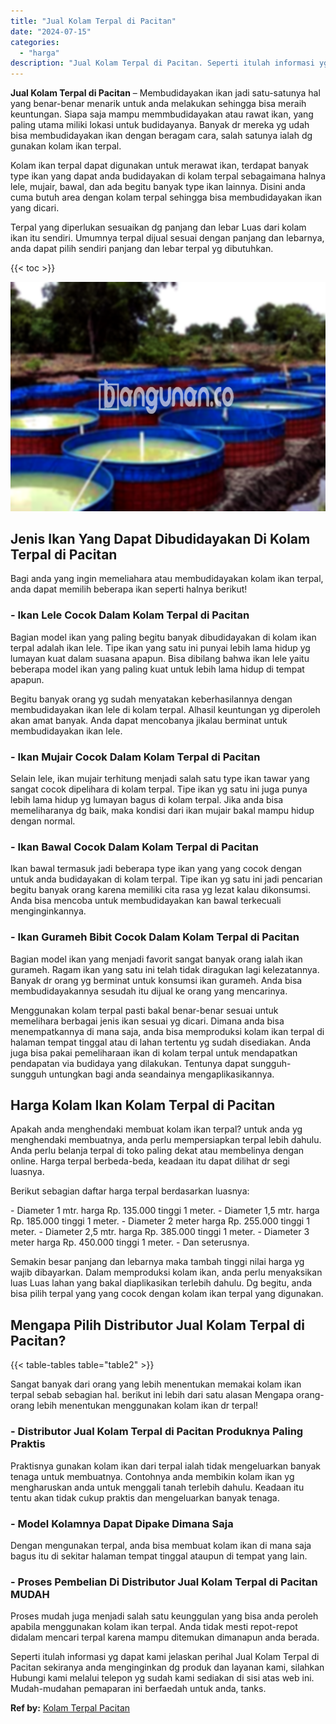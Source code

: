 ```yaml
---
title: "Jual Kolam Terpal di Pacitan"
date: "2024-07-15"
categories: 
  - "harga"
description: "Jual Kolam Terpal di Pacitan. Seperti itulah informasi yg dapat kami jelaskan perihal Jual Kolam Terpal di Pacitan sekiranya anda menginginkan dg produk dan..."
---
```


**Jual Kolam Terpal di Pacitan** – Membudidayakan ikan jadi satu-satunya hal yang benar-benar menarik untuk anda melakukan sehingga bisa meraih keuntungan. Siapa saja mampu memmbudidayakan atau rawat ikan, yang paling utama miliki lokasi untuk budidayanya. Banyak dr mereka yg udah bisa membudidayakan ikan dengan beragam cara, salah satunya ialah dg gunakan kolam ikan terpal.

Kolam ikan terpal dapat digunakan untuk merawat ikan, terdapat banyak type ikan yang dapat anda budidayakan di kolam terpal sebagaimana halnya lele, mujair, bawal, dan ada begitu banyak type ikan lainnya. Disini anda cuma butuh area dengan kolam terpal sehingga bisa membudidayakan ikan yang dicari.

Terpal yang diperlukan sesuaikan dg panjang dan lebar Luas dari kolam ikan itu sendiri. Umumnya terpal dijual sesuai dengan panjang dan lebarnya, anda dapat pilih sendiri panjang dan lebar terpal yg dibutuhkan.

{{< toc >}}

![Jual Kolam Terpal di Pacitan](/images/jual-kolam-terpal-42.png)

## Jenis Ikan Yang Dapat Dibudidayakan Di Kolam Terpal di Pacitan

Bagi anda yang ingin memeliahara atau membudidayakan kolam ikan terpal, anda dapat memilih beberapa ikan seperti halnya berikut!

### \- Ikan Lele Cocok Dalam Kolam Terpal di Pacitan

Bagian model ikan yang paling begitu banyak dibudidayakan di kolam ikan terpal adalah ikan lele. Tipe ikan yang satu ini punyai lebih lama hidup yg lumayan kuat dalam suasana apapun. Bisa dibilang bahwa ikan lele yaitu beberapa model ikan yang paling kuat untuk lebih lama hidup di tempat apapun.

Begitu banyak orang yg sudah menyatakan keberhasilannya dengan membudidayakan ikan lele di kolam terpal. Alhasil keuntungan yg diperoleh akan amat banyak. Anda dapat mencobanya jikalau berminat untuk membudidayakan ikan lele.

### \- Ikan Mujair Cocok Dalam Kolam Terpal di Pacitan

Selain lele, ikan mujair terhitung menjadi salah satu type ikan tawar yang sangat cocok dipelihara di kolam terpal. Tipe ikan yg satu ini juga punya lebih lama hidup yg lumayan bagus di kolam terpal. Jika anda bisa memeliharanya dg baik, maka kondisi dari ikan mujair bakal mampu hidup dengan normal.

### \- Ikan Bawal Cocok Dalam Kolam Terpal di Pacitan

Ikan bawal termasuk jadi beberapa type ikan yang yang cocok dengan untuk anda budidayakan di kolam terpal. Tipe ikan yg satu ini jadi pencarian begitu banyak orang karena memiliki cita rasa yg lezat kalau dikonsumsi. Anda bisa mencoba untuk membudidayakan kan bawal terkecuali menginginkannya.

### \- Ikan Gurameh Bibit Cocok Dalam Kolam Terpal di Pacitan

Bagian model ikan yang menjadi favorit sangat banyak orang ialah ikan gurameh. Ragam ikan yang satu ini telah tidak diragukan lagi kelezatannya. Banyak dr orang yg berminat untuk konsumsi ikan gurameh. Anda bisa membudidayakannya sesudah itu dijual ke orang yang mencarinya.

Menggunakan kolam terpal pasti bakal benar-benar sesuai untuk memelihara berbagai jenis ikan sesuai yg dicari. Dimana anda bisa menempatkannya di mana saja, anda bisa memproduksi kolam ikan terpal di halaman tempat tinggal atau di lahan tertentu yg sudah disediakan. Anda juga bisa pakai pemeliharaan ikan di kolam terpal untuk mendapatkan pendapatan via budidaya yang dilakukan. Tentunya dapat sungguh-sungguh untungkan bagi anda seandainya mengaplikasikannya.

## Harga Kolam Ikan Kolam Terpal di Pacitan

Apakah anda menghendaki membuat kolam ikan terpal? untuk anda yg menghendaki membuatnya, anda perlu mempersiapkan terpal lebih dahulu. Anda perlu belanja terpal di toko paling dekat atau membelinya dengan online. Harga terpal berbeda-beda, keadaan itu dapat dilihat dr segi luasnya.

Berikut sebagian daftar harga terpal berdasarkan luasnya:

\- Diameter 1 mtr. harga Rp. 135.000 tinggi 1 meter. - Diameter 1,5 mtr. harga Rp. 185.000 tinggi 1 meter. - Diameter 2 meter harga Rp. 255.000 tinggi 1 meter. - Diameter 2,5 mtr. harga Rp. 385.000 tinggi 1 meter. - Diameter 3 meter harga Rp. 450.000 tinggi 1 meter. - Dan seterusnya.

Semakin besar panjang dan lebarnya maka tambah tinggi nilai harga yg wajib dibayarkan. Dalam memproduksi kolam ikan, anda perlu menyaksikan luas Luas lahan yang bakal diaplikasikan terlebih dahulu. Dg begitu, anda bisa pilih terpal yang yang cocok dengan kolam ikan terpal yang digunakan.

## Mengapa Pilih Distributor Jual Kolam Terpal di Pacitan?

{{< table-tables table="table2" >}}

Sangat banyak dari orang yang lebih menentukan memakai kolam ikan terpal sebab sebagian hal. berikut ini lebih dari satu alasan Mengapa orang-orang lebih menentukan menggunakan kolam ikan dr terpal!

### \- Distributor Jual Kolam Terpal di Pacitan Produknya Paling Praktis

Praktisnya gunakan kolam ikan dari terpal ialah tidak mengeluarkan banyak tenaga untuk membuatnya. Contohnya anda membikin kolam ikan yg mengharuskan anda untuk menggali tanah terlebih dahulu. Keadaan itu tentu akan tidak cukup praktis dan mengeluarkan banyak tenaga.

### \- Model Kolamnya Dapat Dipake Dimana Saja

Dengan mengunakan terpal, anda bisa membuat kolam ikan di mana saja bagus itu di sekitar halaman tempat tinggal ataupun di tempat yang lain.

### \- Proses Pembelian Di Distributor Jual Kolam Terpal di Pacitan MUDAH

Proses mudah juga menjadi salah satu keunggulan yang bisa anda peroleh apabila menggunakan kolam ikan terpal. Anda tidak mesti repot-repot didalam mencari terpal karena mampu ditemukan dimanapun anda berada.

Seperti itulah informasi yg dapat kami jelaskan perihal Jual Kolam Terpal di Pacitan sekiranya anda menginginkan dg produk dan layanan kami, silahkan Hubungi kami melalui telepon yg sudah kami sediakan di sisi atas web ini. Mudah-mudahan pemaparan ini berfaedah untuk anda, tanks.

**Ref by:** [Kolam Terpal Pacitan](https://id.wikipedia.org/wiki/Kolam)
